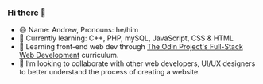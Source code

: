 ### Hi there 👋
- 😄 Name: Andrew, Pronouns: he/him
- 🔭 Currently learning: C++, PHP, mySQL, JavaScript, CSS & HTML
- 🌱 Learning front-end web dev through [The Odin Project's Full-Stack Web Development](https://www.theodinproject.com/paths/full-stack-javascript?) curriculum.
- 👯 I’m looking to collaborate with other web developers, UI/UX designers to better understand the process of creating a website.
<!--
**guzmaneandrew/guzmaneandrew** is a ✨ _special_ ✨ repository because its `README.md` (this file) appears on your GitHub profile.
-->
